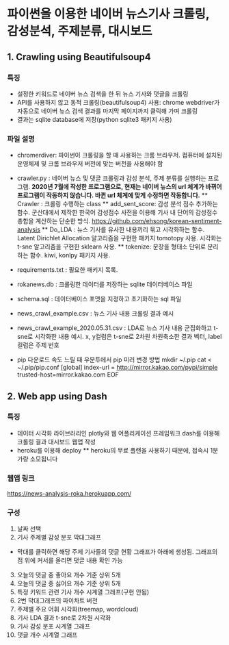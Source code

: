 # 파이썬을 이용한 네이버 뉴스기사 크롤링, 감성분석, 주제분류, 대시보드

## 1. Crawling using Beautifulsoup4

### 특징
* 설정한 키워드로 네이버 뉴스 검색을 한 뒤 뉴스 기사와 댓글을 크롤링
* API를 사용하지 않고 동적 크롤링(beautifulsoup4) 사용: chrome webdriver가 자동으로 네이버 뉴스 검색 결과를 마지막 페이지까지 클릭해 가며 크롤링
* 결과는 sqlite database에 저장(python sqlite3 패키지 사용)

### 파일 설명
* chromerdiver: 파이썬이 크롤링을 할 때 사용하는 크롬 브라우저. 컴퓨터에 설치된 운영체제 및 크롬 브라우저 버전에 맞는 버전을 사용해야 함
* crawler.py : 네이버 뉴스 및 댓글 크롤링과 감성 분석, 주제 분류를 실행하는 프로그램. **2020년 7월에 작성한 프로그램으로, 현재는 네이버 뉴스의 url 체계가 바뀌어 프로그램이 작동하지 않습니다. 바뀐 url 체계에 맞게 수정하면 작동합니다.**
    ** Crawler : 크롤링 수행하는 class
    ** add_sent_score: 감성 분석 점수 추가하는 함수. 군산대에서 제작한 한국어 감성점수 사전을 이용해 기사 내 단어의 감성점수 총합을 계산하는 단순한 방식. https://github.com/ehsong/korean-sentiment-analysis
    ** Do_LDA : 뉴스 기사를 유사한 내용끼리 묶고 시각화하는 함수. Latent Dirichlet Allocation 알고리즘을 구현한 패키지 tomotopy 사용. 시각화는 t-sne 알고리즘을 구현한 sklearn 사용.
    ** tokenize: 문장을 형태소 단위로 분리하는 함수. kiwi, konlpy 패키지 사용.
* requirements.txt : 필요한 패키지 목록.
* rokanews.db : 크롤링한 데이터를 저장하는 sqlite 데이터베이스 파일
* schema.sql : 데이터베이스 포맷을 지정하고 초기화하는 sql 파일
* news_crawl_example.csv : 뉴스 기사 내용 크롤링 결과 예시
* news_crawl_example_2020.05.31.csv : LDA로 뉴스 기사 내용 군집화하고 t-sne로 시각화한 내용 예시. x, y컬럼은 t-sne로 2차원 차원축소한 결과 벡터, label 컬럼은 주제 번호


* pip 다운로드 속도 느릴 때 우분투에서 pip 미러 변경 방법
mkdir ~/.pip
cat <<EOF > ~/.pip/pip.conf
 [global]
 index-url = http://mirror.kakao.com/pypi/simple
 trusted-host=mirror.kakao.com
EOF


## 2. Web app using Dash

### 특징
* 데이터 시각화 라이브러리인 plotly와 웹 어플리케이션 프레임워크 dash를 이용해 크롤링 결과 대시보드 웹앱 작성
* heroku를 이용해 deploy
** heroku의 무료 플랜을 사용하기 때문에, 접속시 1분 가량 소모됩니다

### 웹앱 링크
https://news-analysis-roka.herokuapp.com/

### 구성
1. 날짜 선택
2. 기사 주제별 감성 분포 막대그래프
* 막대를 클릭하면 해당 주제 기사들의 댓글 현황 그래프가 아래에 생성됨. 그래프의 점 위에 커서를 올리면 댓글 내용 확인 가능
3. 오늘의 댓글 중 좋아요 개수 기준 상위 5개
4. 오늘의 댓글 중 싫어요 개수 기준 상위 5개
5. 특정 키워드 관련 기사 개수 시계열 그래프(구현 안됨)
6. 2번 막대그래프의 파이차트 버전
7. 주제별 주요 어휘 시각화(treemap, wordcloud)
8. 기사 LDA 결과 t-sne로 2차원 시각화
9. 기사 감성 분포 시계열 그래프
10. 댓글 개수 시계열 그래프